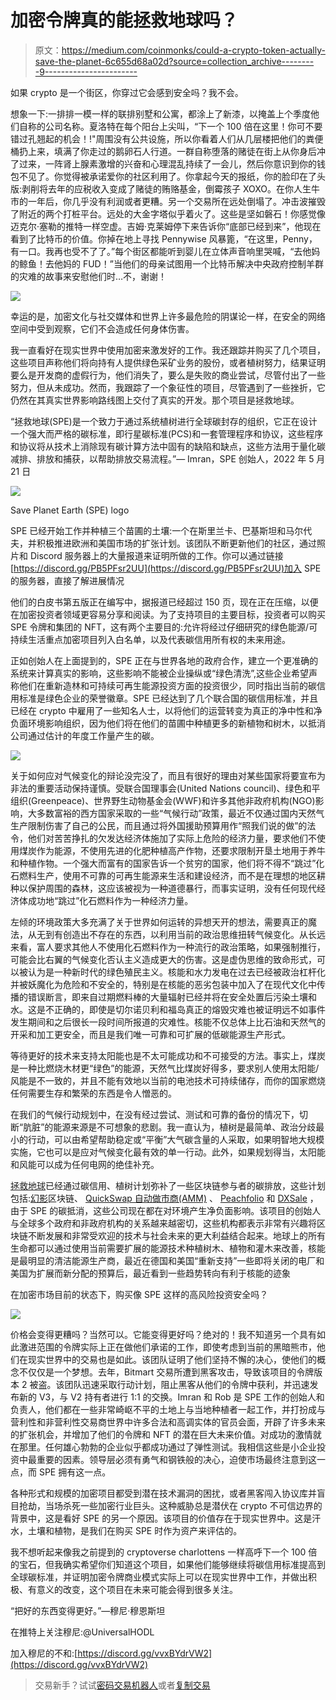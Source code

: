 # 加密令牌真的能拯救地球吗？

> 原文：<https://medium.com/coinmonks/could-a-crypto-token-actually-save-the-planet-6c655d68a02d?source=collection_archive---------9----------------------->

如果 crypto 是一个街区，你穿过它会感到安全吗？我不会。

想象一下:一排排一模一样的联排别墅和公寓，都涂上了新漆，以掩盖上个季度他们自称的公司名称。夏洛特在每个阳台上尖叫，“下一个 100 倍在这里！你可不要错过孔翘起的机会！!"周围没有公共设施，所以你看着人们从几层楼把他们的粪便桶扔上来，填满了你走过的鹅卵石人行道。一群自称堕落的赌徒在街上从你身后冲了过来，一阵肾上腺素激增的兴奋和心理混乱持续了一会儿，然后你意识到你的钱包不见了。你觉得被承诺爱你的社区利用了。你拿起今天的报纸，你的脸印在了头版:剥削将去年的应税收入变成了赌徒的贿赂基金，倒霉孩子 XOXO。在你人生牛市的一年后，你几乎没有利润或者更糟。另一个交易所在远处倒塌了。冲击波摧毁了附近的两个打桩平台。远处的大金字塔似乎着火了。这些是坚如磐石！你感觉像迈克尔·塞勒的推特一样空虚。吉姆·克莱姆停下来告诉你“底部已经到来”，他现在看到了比特币的价值。你掉在地上寻找 Pennywise 风暴篦，“在这里，Penny，有一口。我再也受不了了。”每个街区都能听到婴儿在立体声音响里哭喊，“去他妈的鲸鱼！去他妈的 FUD！”当他们的母亲试图用一个比特币解决中央政府控制羊群的灾难的故事来安慰他们时…不，谢谢！

![](img/2ed8cee3a81f2f720d48c9b01b6abcbb.png)

幸运的是，加密文化与社交媒体和世界上许多最危险的阴谋论一样，在安全的网络空间中受到观察，它们不会造成任何身体伤害。

我一直看好在现实世界中使用加密来激发好的工作。我还跟踪并购买了几个项目，这些项目声称他们将向持有人提供绿色采矿业务的股份，或者植树努力，结果证明要么是开发商的虚假行为，他们消失了，要么是失败的商业尝试，尽管付出了一些努力，但从未成功。然而，我跟踪了一个象征性的项目，尽管遇到了一些挫折，它仍然在其真实世界影响路线图上交付了真实的开发。那个项目是拯救地球。

“拯救地球(SPE)是一个致力于通过系统植树进行全球碳封存的组织，它正在设计一个强大而严格的碳标准，即行星碳标准(PCS)和一套管理程序和协议，这些程序和协议将从技术上消除现有碳计算方法中固有的缺陷和缺点，这些方法用于量化碳减排、排放和捕获，以帮助排放交易流程。”— Imran，SPE 创始人，2022 年 5 月 21 日

![](img/1d25a0b90fc18845127241e42edf8ae6.png)

Save Planet Earth (SPE) logo

SPE 已经开始工作并种植三个苗圃的土壤:一个在斯里兰卡、巴基斯坦和马尔代夫，并积极推进欧洲和美国市场的扩张计划。该团队不断更新他们的社区，通过照片和 Discord 服务器上的大量报道来证明所做的工作。你可以通过链接[https://discord.gg/PB5PFsr2UU](https://discord.gg/PB5PFsr2UU)加入 SPE 的服务器，直接了解进展情况

他们的白皮书第五版正在编写中，据报道已经超过 150 页，现在正在压缩，以便在加密投资者领域更容易分享和阅读。为了支持项目的主要目标，投资者可以购买 SPE 令牌和集团的 NFT，这有两个主要目的:允许将经过仔细研究的绿色能源/可持续生活重点加密项目列入白名单，以及代表碳信用所有权的未来用途。

正如创始人在上面提到的，SPE 正在与世界各地的政府合作，建立一个更准确的系统来计算真实的影响，这些影响不能被企业操纵或“绿色清洗”,这些企业希望声称他们在重新造林和可持续可再生能源投资方面的投资很少，同时指出当前的碳信用标准是绿色企业的荣誉徽章。SPE 已经达到了几个联合国的碳信用标准，并且已经在 crypto 中雇用了一些知名人士，以将他们的运营转变为真正的净中性和净负面环境影响组织，因为他们将在他们的苗圃中种植更多的新植物和树木，以抵消公司通过估计的年度工作量产生的碳。

![](img/f646a1ea38de1dc28c557808ccb1c1d1.png)

关于如何应对气候变化的辩论没完没了，而且有很好的理由对某些国家将要宣布为非法的重要活动保持谨慎。受联合国理事会(United Nations council)、绿色和平组织(Greenpeace)、世界野生动物基金会(WWF)和许多其他非政府机构(NGO)影响，大多数富裕的西方国家采取的一些“气候行动”政策，最近不仅通过国内天然气生产限制伤害了自己的公民，而且通过将外国援助预算用作“照我们说的做”的法令，他们对苦苦挣扎的欠发达经济体施加了实际上危险的经济力量，要求他们不使用煤炭作为能源，不使用先进的化肥种植高产作物，还要求限制开垦土地用于养牛和种植作物。一个强大而富有的国家告诉一个贫穷的国家，他们将不得不“跳过”化石燃料生产，使用不可靠的可再生能源来生活和建设经济，而不是在理想的地区耕种以保护周围的森林，这应该被视为一种道德暴行，而事实证明，没有任何现代经济体成功地“跳过”化石燃料作为一种经济力量。

左倾的环境政策大多充满了关于世界如何运转的异想天开的想法，需要真正的魔法，从无到有创造出不存在的东西，以利用当前的政治思维扭转气候变化。从长远来看，富人要求其他人不使用化石燃料作为一种流行的政治策略，如果强制推行，可能会比右翼的气候变化否认主义造成更大的伤害。这是虚伪思维的致命形式，可以被认为是一种新时代的绿色殖民主义。核能和水力发电在过去已经被政治杠杆化并被妖魔化为危险和不安全的，特别是在核能的恶劣包装中加入了在现代文化中传播的错误断言，即来自过期燃料棒的大量辐射已经并将在安全处置后污染土壤和水。这是不正确的，即使是切尔诺贝利和福岛真正的熔毁灾难也被证明远不如事件发生期间和之后很长一段时间所报道的灾难性。核能不仅总体上比石油和天然气的开采和加工更安全，而且是我们唯一可靠和可扩展的低碳能源生产形式。

等待更好的技术来支持太阳能也是不太可能成功和不可接受的方法。事实上，煤炭是一种比燃烧木材更“绿色”的能源，天然气比煤炭好得多，要求别人使用太阳能/风能是不一致的，并且不能有效地以当前的电池技术可持续储存，而你的国家燃烧任何需要生存和繁荣的东西是令人憎恶的。

在我们的气候行动规划中，在没有经过尝试、测试和可靠的备份的情况下，切断“肮脏”的能源来源是不可想象的悲剧。我一直认为，植树是最简单、政治分歧最小的行动，可以由希望帮助稳定或“平衡”大气碳含量的人采取，如果明智地大规模实施，它也可以是应对气候变化最有效的单一行动。此外，如果规划得当，太阳能和风能可以成为任何电网的绝佳补充。

[拯救地球](https://saveplanetearth.io/)已经通过碳信用、植树计划弥补了一些区块链参与者的碳排放，这些计划包括:[幻影](https://phantasma.io/)区块链、 [QuickSwap 自动做市商(AMM)](https://quickswap.exchange/#/swap) 、 [Peachfolio](https://www.peachfolio.app/) 和 [DXSale](https://dx.app/) ，由于 SPE 的碳抵消，这些公司现在都在对环境产生净负面影响。该项目的创始人与全球多个政府和非政府机构的关系越来越密切，这些机构都表示非常有兴趣将区块链不断发展和非常受欢迎的技术与社会未来的更大利益结合起来。地球上的所有生命都可以通过使用当前需要扩展的能源技术种植树木、植物和灌木来改善，核能是最明显的清洁能源生产商，最近在德国和美国“重新支持”一些即将关闭的电厂和美国为扩展而新分配的预算后，最近看到一些趋势转向有利于核能的迹象

在加密市场目前的状态下，购买像 SPE 这样的高风险投资安全吗？

![](img/d6ce3d3ab4a9c63c1f1d22b107f05450.png)

价格会变得更糟吗？当然可以。它能变得更好吗？绝对的！我不知道另一个具有如此激进范围的令牌实际上正在做他们承诺的工作，即使考虑到当前的黑暗熊市，他们在现实世界中的交易也是如此。该团队证明了他们坚持不懈的决心，使他们的概念不仅仅是一个梦想。去年，Bitmart 交易所遭到黑客攻击，导致该项目的令牌版本 2 被盗。该团队迅速采取行动计划，阻止黑客从他们的令牌中获利，并迅速发布新的 V3，与 V2 持有者进行 1:1 的交换。Imran 和 Rob 是 SPE 工作的创始人和负责人，他们都在一些非常崎岖不平的土地上与当地种植者一起工作，并打扮成与营利性和非营利性交易商世界中许多合法和高调实体的官员会面，开辟了许多未来的扩张机会，并增加了他们的令牌和 NFT 的潜在巨大未来价值。对成功的激情就在那里。任何雄心勃勃的企业似乎都成功通过了弹性测试。我相信这些是小企业投资中最重要的因素。领导层必须有勇气和钢铁般的决心，迫使市场最终注意到这一点，而 SPE 拥有这一点。

各种形式和规模的加密项目都受到潜在技术漏洞的困扰，或者黑客闯入协议库并盲目抢劫，当场杀死一些加密行业巨头。这种威胁总是潜伏在 crypto 不可信边界的背景中，这是看好 SPE 的另一个原因。该项目的价值存在于现实世界中。这是汗水，土壤和植物，是我们在购买 SPE 时作为资产来评估的。

我不想听起来像我之前提到的 cryptoverse charlottens 一样高呼下一个 100 倍的宝石，但我确实希望你们知道这个项目，如果他们能够继续将碳信用标准提高到全球碳标准，并证明加密令牌商业模式实际上可以在现实世界中工作，并做出积极、有意义的改变，这个项目在未来可能会得到很多关注。

“把好的东西变得更好。”—穆尼·穆恩斯坦

在推特上关注穆尼:@UniversalHODL

加入穆尼的不和:[https://discord.gg/vvxBYdrVW2](https://discord.gg/vvxBYdrVW2)

> 交易新手？试试[密码交易机器人](/coinmonks/crypto-trading-bot-c2ffce8acb2a)或者[复制交易](/coinmonks/top-10-crypto-copy-trading-platforms-for-beginners-d0c37c7d698c)